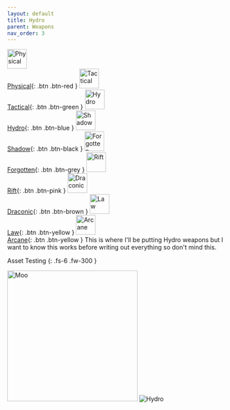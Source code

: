 ```yaml
---
layout: default
title: Hydro
parent: Weapons
nav_order: 3
---
```

[<img src="/mhbasics/assets/physical.png" alt="Physical" width="45" height="45"> <br> Physical](https://mhcommunity.github.io/mhbasics/docs/Appendix/weapons_per_powertype/Physical){: .btn .btn-red } [<img src="/mhbasics/assets/tactical.png" alt="Tactical" width="45" height="45"> <br> Tactical](https://mhcommunity.github.io/mhbasics/docs/Appendix/weapons_per_powertype/Tactical){: .btn .btn-green } [<img src="/mhbasics/assets/hydro.png" alt="Hydro" width="45" height="45"> <br> Hydro](https://mhcommunity.github.io/mhbasics/docs/Appendix/weapons_per_powertype/Hydro){: .btn .btn-blue } [<img src="/mhbasics/assets/shadow.png" alt="Shadow" width="45" height="45"> <br> Shadow](https://mhcommunity.github.io/mhbasics/docs/Appendix/weapons_per_powertype/Shadow){: .btn .btn-black } [<img src="/mhbasics/assets/forgotten.png" alt="Forgotten" width="45" height="45"> <br> Forgotten](https://mhcommunity.github.io/mhbasics/docs/Appendix/weapons_per_powertype/Forgotten){: .btn .btn-grey } [<img src="/mhbasics/assets/rift.png" alt="Rift" width="45" height="45"> <br> Rift](https://mhcommunity.github.io/mhbasics/docs/Appendix/weapons_per_powertype/Rift){: .btn .btn-pink } [<img src="/mhbasics/assets/draconic.png" alt="Draconic" width="45" height="45"> <br> Draconic](https://mhcommunity.github.io/mhbasics/docs/Appendix/weapons_per_powertype/Draconic){: .btn .btn-brown } [<img src="/mhbasics/assets/law.png" alt="Law" width="45" height="45"> <br> Law](https://mhcommunity.github.io/mhbasics/docs/Appendix/weapons_per_powertype/Law){: .btn .btn-yellow }  [<img src="/mhbasics/assets/arcane.png" alt="Arcane" width="45" height="45"> <br> Arcane](https://mhcommunity.github.io/mhbasics/docs/Appendix/weapons_per_powertype/Arcane){: .btn .btn-yellow }
This is where I'll be putting Hydro weapons but I want to know this works before writing out everything so don't mind this.

Asset Testing
{: .fs-6 .fw-300 }

<img src="/mhbasics/assets/Kuh.png" alt="Moo" width="300" height="300">
<img src="/mhbasics/assets/hydro.png" alt="Hydro">
